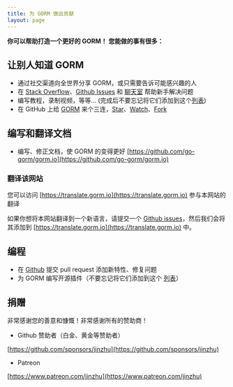 ```yaml
---
title: 为 GORM 做出贡献
layout: page
---
```


**你可以帮助打造一个更好的 GORM！ 您能做的事有很多：**

## 让别人知道 GORM

* 通过社交渠道向全世界分享 GORM，或只需要告诉可能感兴趣的人
* 在 [Stack Overflow](https://stackoverflow.com/questions/tagged/go-gorm)、[Github Issues](https://github.com/go-gorm/gorm/issues) 和 [聊天室](/community.html#Chat) 帮助新手解决问题
* 编写教程，录制视频，等等... (完成后不要忘记将它们添加到这个[列表](/community.html))
* 在 GitHub 上给 [GORM](https://github.com/go-gorm/gorm) 来个三连，[Star](https://github.com/go-gorm/gorm/stargazers)、[Watch](https://github.com/go-gorm/gorm/watchers)、[Fork](https://github.com/go-gorm/gorm/network/members)

## 编写和翻译文档

* 编写、修正文档，使 GORM 的变得更好 [https://github.com/go-gorm/gorm.io](https://github.com/go-gorm/gorm.io)

### 翻译该网站

您可以访问 [https://translate.gorm.io](https://translate.gorm.io) 参与本网站的翻译

如果你想将本网站翻译到一个新语言，请提交一个 [Github issues](https://github.com/go-gorm/gorm.io/issues)，然后我们会将其添加到 [https://translate.gorm.io](https://translate.gorm.io) 中。

## 编程

* 在 [Github](https://github.com/go-gorm/gorm) 提交 pull request 添加新特性、修复问题
* 为 GORM 编写开源插件（不要忘记将它们添加到这个 [列表](/community.html#Open-Sources)）

## 捐赠

非常感谢您的善意和慷慨！非常感谢所有的赞助商！

* Github 赞助者（白金、黄金等赞助者）

[https://github.com/sponsors/jinzhu](https://github.com/sponsors/jinzhu)

* Patreon

[https://www.patreon.com/jinzhu](https://www.patreon.com/jinzhu)

<br>
